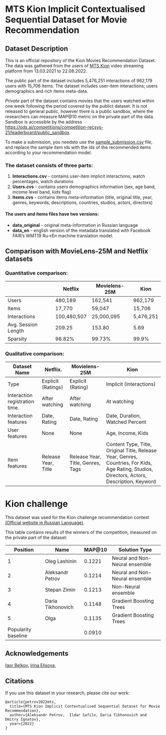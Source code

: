 # MTS Kion Implicit Contextualised Sequential Dataset for Movie Recommendation

## Dataset Description
This is an official repository of the Kion Movies Recommendation Dataset. 
The data was gathered from the users of [MTS Kion](https://kion.ru/home) video streaming platform from 13.03.2021 to 22.08.2022.


The public part of the  dataset includes 5,476,251 interactions of 962,179 users with 15,706 items. The dataset includes user-item interactions; users demographics and rich items meta-data. 

*Private* part of the dataset contains movies that the users watched within one week following the period covered by the publict dataset. It is not released to general public, however there is a public sandbox, where the researchers can measure MAP@10 metric on the private part of the data. Sandbox is accessible by the address https://ods.ai/competitions/competition-recsys-21/leaderboard/public_sandbox. 

To make a submission, you needsto use the [sample_submission.csv](https://github.com/irsafilo/KION_DATASET/blob/main/sample_submission.csv) file, and replace the sample item ids with the ids of the recommended items according to your recommendation model.


### The dataset consists of three parts: 
1. **Interactions.csv** - contains user-item implicit interactions, watch percentages, watch durations
2. **Users.cvs** - contains users demographics information (sex, age band, income level band, kids flag) 
3. **Items.cvs** - contains items meta-information (title, original title, year, genres, keywords, descriptions, countries, studios, actors, directors)

#### The users and items files have two versions: 

* **data_original** - original meta-information in Russian language
* **data_en** - english version of the metadata translated with Facebook FAIR’s WMT19 Ru->En machine translation model. 

## Comparison with MovieLens-25M and Netflix datasets

### Quantitative comparison:
|                              | **Netflix** |**Movielens-25M** | **Kion**           |
|------------------------------|-------------|------------------|--------------------|
| Users                        | 480,189     | 162,541          | 962,179            |
| Items                        | 17,770      | 59,047           | 15,706             |
| Interactions                 | 100,480,507 | 25,000,095       | 5,476,251          |
| Avg. Session Length          | 209.25      | 153.80           | 5.69               |
| Sparsity                     | 98.82%      | 99.73%           | 99.9%              |


### Qualitative comparison: 
| **Dataset Name**                       | **Netflix**.        |       **Movielens-25M**                  | **Kion**                        |
|----------------------------------------|---------------------|------------------------------------------|---------------------------------|
| Type                                   | Explicit (Ratings)  | Explicit (Rating)                        | Implicit (Interactions)         |
|         Interaction registration time. | After watching      | After watching                           | At watching                     |
|         Interaction features           | Date, Rating        | Date, Rating                             | Date, Duration, Watched Percent |
|         User features                  | None                | None                                     | Age, Income, Kids               |
|         Item features                  | Release Year, Title |Release Year, Title, Genres, Tags           | Content Type, Title, Original Title, Release Year, Genres, Countries, For Kids, Age Rating, Studios, Directors, Actors, Description, Keyword |

# Kion challenge
This dataset was used for the Kion challenge recommendation contest [ (Official website in Russian Language)](https://ods.ai/competitions/competition-recsys-21). 

This table contains results of the winners of the competition, measured on the private part of the dataset: 

| Position            | Name              | MAP@10 | Solution Type                  |
|---------------------|-------------------|--------|--------------------------------|
| 1                   | Oleg Lashinin     | 0.1221 | Neural and Non-Neural ensemble |
| 2                   | Aleksandr Petrov  | 0.1214 | Neural and Non-Neural ensemble |
| 3                   | Stepan Zimin      | 0.1213 | Non-Neural ensemble            |
| 4                   | Daria Tikhonovich | 0.1148 | Gradient Boosting Trees        |
| 5                   | Olga              | 0.1135 | Gradient Boosting Trees        |
| Popularity baseline |                   | 0.0910 |                                |

## Acknowledgements

[Igor Belkov](https://github.com/OzmundSedler), [Irina Elisova](https://github.com/ElisovaIra), 

## Citations

If you use this dataset in your research, please cite our work: 

```
@article{petrov2022mts,
  title={MTS Kion Implicit Contextualised Sequential Dataset for Movie Recommendation},
  author={Aleksandr Petrov,  Ildar Safilo, Daria Tikhonovich and Dmitry Ignatov},
  year={2022}
}
```
